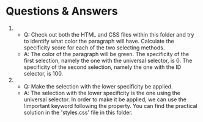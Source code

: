 # Questions & Answers
1. * Q: Check out both the HTML and CSS files within this folder and try to identify what color the paragraph will have. Calculate the specificity score for each of the two selecting methods.
    * A: The color of the paragraph will be green. The specificity of the first selection, namely the one with the universal selector, is 0. The specificity of the second selection, namely the one with the ID selector, is 100.
    
2. * Q: Make the selection with the lower specificity be applied.
    * A: The selection with the lower specificity is the one using the universal selector. In order to make it be applied, we can use the !important keyword following the property. You can find the practical solution in the 'styles.css' file in this folder.